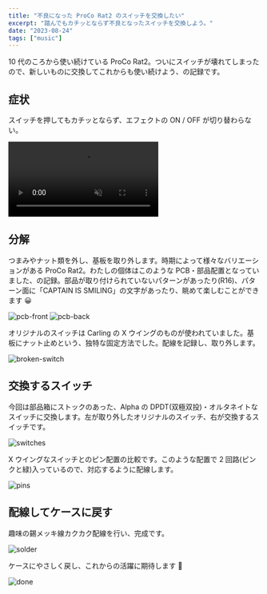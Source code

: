 ```yaml
---
title: "不良になった ProCo Rat2 のスイッチを交換したい"
excerpt: "踏んでもカチッとならず不良となったスイッチを交換しよう。"
date: "2023-08-24"
tags: ["music"]
---
```


10 代のころから使い続けている ProCo Rat2。ついにスイッチが壊れてしまったので、新しいものに交換してこれからも使い続けよう、の記録です。

## 症状

スイッチを押してもカチッとならず、エフェクトの ON / OFF が切り替わらない。

<video controls autoplay loop muted src="/assets/posts/proco-rat-replace-switch/problem_hd.mov" type="video/mp4">
Sorry, your browser doesn't support embedded videos.
</video>

## 分解

つまみやナット類を外し、基板を取り外します。時期によって様々なバリエーションがある ProCo Rat2。わたしの個体はこのような PCB・部品配置となっていました、の記録。部品が取り付けられていないパターンがあったり(R16)、パターン面に「CAPTAIN IS SMILING」の文字があったり、眺めて楽しむことができます 😀

![pcb-front](/assets/posts/proco-rat-replace-switch/pcb-front.jpg)
![pcb-back](/assets/posts/proco-rat-replace-switch/pcb-back.jpg)

オリジナルのスイッチは Carling の X ウイングのものが使われていました。基板にナット止めという、独特な固定方法でした。配線を記録し、取り外します。

![broken-switch](/assets/posts/proco-rat-replace-switch/broken-switch.jpg)

## 交換するスイッチ

今回は部品箱にストックのあった、Alpha の DPDT(双極双投)・オルタネイトなスイッチに交換します。左が取り外したオリジナルのスイッチ、右が交換するスイッチです。

![switches](/assets/posts/proco-rat-replace-switch/switches.jpg)

X ウイングなスイッチとのピン配置の比較です。このような配置で 2 回路(ピンクと緑)入っているので、対応するように配線します。

![pins](/assets/posts/proco-rat-replace-switch/pins.png)

## 配線してケースに戻す

趣味の錫メッキ線カクカク配線を行い、完成です。

![solder](/assets/posts/proco-rat-replace-switch/solder.jpg)

ケースにやさしく戻し、これからの活躍に期待します 🙂

![done](/assets/posts/proco-rat-replace-switch/done.jpg)
